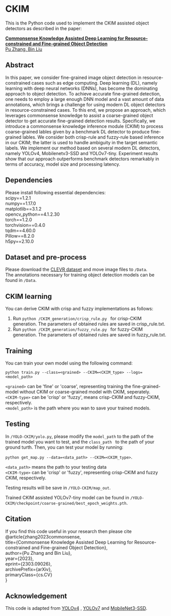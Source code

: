 # CKIM
This is the Python code used to implement the CKIM assisted object detectors as described in the paper:

[**Commonsense Knowledge Assisted Deep Learning for Resource-constrained and Fine-grained Object Detection**  
Pu Zhang, Bin Liu](https://arxiv.org/abs/2303.09026)



## Abstract
In this paper, we consider fine-grained image object detection in resource-constrained cases such as edge computing. Deep learning (DL), namely learning with deep neural networks (DNNs), has become the dominating approach to object detection. To achieve accurate fine-grained detection, one needs to employ a large enough DNN model and a vast amount of data annotations, which brings a challenge for using modern DL object detectors in resource-constrained cases. To this
end, we propose an approach, which leverages commonsense knowledge to assist a coarse-grained object detector to get accurate fine-grained detection results. Specifically, we introduce a commonsense knowledge inference module (CKIM) to process coarse-grained lables given by a benchmark DL detector to produce fine-grained lables. We consider both crisp-rule and fuzzy-rule based inference in our CKIM; the latter is used to handle ambiguity in the target semantic labels. We implement our method based on several modern DL detectors, namely YOLOv4, Mobilenetv3-SSD and YOLOv7-tiny. Experiment results show that our approach outperforms benchmark detectors remarkably in terms of accuracy, model size and processing latency.


## Dependencies
Please install following essential dependencies:  
scipy==1.2.1  
numpy==1.17.0  
matplotlib==3.1.2  
opencv_python==4.1.2.30  
torch==1.2.0  
torchvision==0.4.0  
tqdm==4.60.0  
Pillow==8.2.0  
h5py==2.10.0  


## Dataset and pre-process
Please download the [CLEVR dataset](https://cs.stanford.edu/people/jcjohns/clevr/) and move image files to ```/Data```.  
The annotations necessary for training object detection models can be found in ```/Data```.



## CKIM learning
You can derive CKIM with crisp and fuzzy implementations as follows: 
1. Run ```python /CKIM_generation/crisp_rule.py ``` for crisp-CKIM generation. The parameters of obtained rules are saved in crisp_rule.txt.  
2. Run ```python /CKIM_generation/fuzzy_rule.py ``` for fuzzy-CKIM generation. The parameters of obtained rules are saved in fuzzy_rule.txt.  


## Training 
You can train your own model using the following command:  

```python train.py --class=<grained> --CKIM=<CKIM_type> --logs=<model_path>```    

```<grained>``` can be 'fine' or 'coarse', representing training the fine-grained-model without CKIM or coarse-grained model with CKIM, seperately.  
```<CKIM-type>``` can be 'crisp' or 'fuzzy', means crisp-CKIM and fuzzy-CKIM, respectively.  
```<model_path>``` is the path where you wan to save your trained models.


## Testing
In ```/YOLO-CKIM/yolo.py```, please modify the ```model_path``` to the path of the trained model you want to test, and the ```class_path ``` to the path of your ground turth. Then, you can test your model by running:  

```python get_map.py --data=<data_path> --CKIM=<CKIM_type>```.  

```<data_path>``` means the path to your testing data  
```<CKIM-type>``` can be 'crisp' or 'fuzzy', representing crisp-CKIM and fuzzy CKIM, respectively.  

Testing results will be save in ```/YOLO-CKIM/map_out```.

Trained CKIM assisted YOLOv7-tiny model can be found in ```/YOLO-CKIM/checkpoint/coarse-grained/best_epoch_weights.pth```.



## Citation
If you find this code useful in your research then please cite  
 @article{zhang2023commonsense,    
      title={Commonsense Knowledge Assisted Deep Learning for Resource-constrained and Fine-grained Object Detection},   
      author={Pu Zhang and Bin Liu},  
      year={2023},  
      eprint={2303.09026},  
      archivePrefix={arXiv},  
      primaryClass={cs.CV}  
} 


## Acknowledgement
This code is adapted from [YOLOv4](https://github.com/bubbliiiing/yolov4-tiny-pytorch) , [YOLOv7](https://github.com/WongKinYiu/yolov7) and [MobileNet3-SSD](https://github.com/shaoshengsong/MobileNetV3-SSD-Compact-Version).
